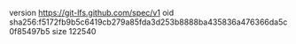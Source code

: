 version https://git-lfs.github.com/spec/v1
oid sha256:f5172fb9b5c6419cb279a85fda3d253b8888ba435836a476366da5c0f85497b5
size 122540
